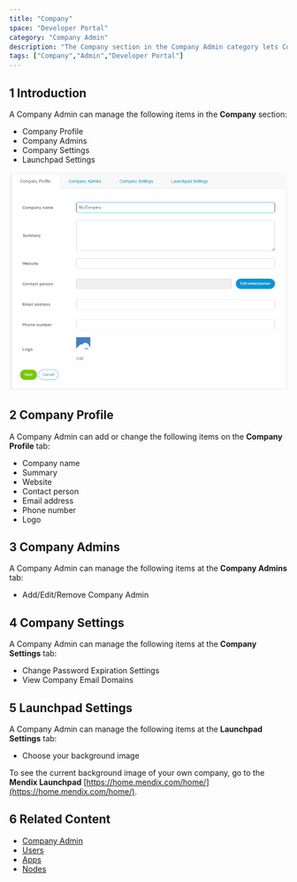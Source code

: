 ```yaml
---
title: "Company"
space: "Developer Portal"
category: "Company Admin"
description: "The Company section in the Company Admin category lets Company Admins manage a company's details."
tags: ["Company","Admin","Developer Portal"]
---
```

## 1 Introduction

A Company Admin can manage the following items in the **Company** section:

* Company Profile
* Company Admins
* Company Settings
* Launchpad Settings

![](attachments/companyprofile.jpg)

## 2 Company Profile

A Company Admin can add or change the following items on the **Company Profile** tab:

*   Company name
*   Summary
*   Website
*   Contact person
*   Email address
*   Phone number
*   Logo


## 3 Company Admins

A Company Admin can manage the following items at the **Company Admins** tab:

*   Add/Edit/Remove Company Admin

## 4 Company Settings

A Company Admin can manage the following items at the **Company Settings** tab:

*   Change Password Expiration Settings
*   View Company Email Domains

## 5 Launchpad Settings

A Company Admin can manage the following items at the **Launchpad Settings** tab:

*   Choose your background image

To see the current background image of your own company, go to the **Mendix Launchpad** [https://home.mendix.com/home/](https://home.mendix.com/home/).

## 6 Related Content

* [Company Admin](index)
* [Users](nodes)
* [Apps](apps)
* [Nodes](nodes)

